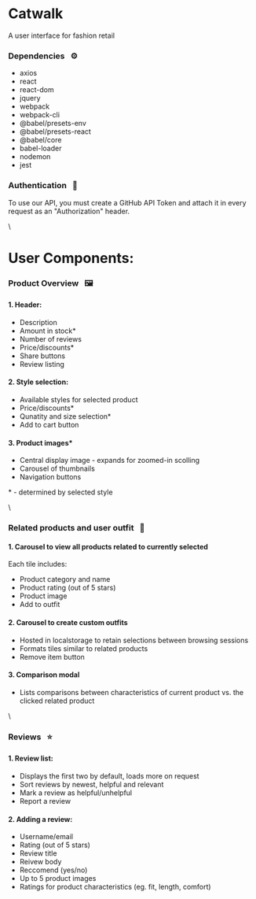 # Catwalk
A user interface for fashion retail

### Dependencies &nbsp; ⚙️
- axios
- react
- react-dom
- jquery
- webpack
- webpack-cli
- @babel/presets-env
- @babel/presets-react
- @babel/core
- babel-loader
- nodemon
- jest

### Authentication &nbsp; 🔐
To use our API, you must create a GitHub API Token and attach it in every request as an "Authorization" header.

\
# User Components:

### Product Overview &nbsp; 🖼️
#### 1. Header:
- Description
- Amount in stock*
- Number of reviews
- Price/discounts*
- Share buttons
- Review listing

#### 2. Style selection:
- Available styles for selected product
- Price/discounts*
- Qunatity and size selection*
- Add to cart button

#### 3. Product images*
- Central display image - expands for zoomed-in scolling
- Carousel of thumbnails
- Navigation buttons

\* \- determined by selected style

\
### Related products and user outfit &nbsp; 👗
#### 1. Carousel to view all products related to currently selected
  Each tile includes:
  - Product category and name
  - Product rating (out of 5 stars)
  - Product image
  - Add to outfit
  
#### 2. Carousel to create custom outfits
  - Hosted in localstorage to retain selections between browsing sessions
  - Formats tiles similar to related products
  - Remove item button

#### 3. Comparison modal
  - Lists comparisons between characteristics of current product vs. the clicked related product

\
### Reviews &nbsp; ⭐
#### 1. Review list:
  - Displays the first two by default, loads more on request
  - Sort reviews by newest, helpful and relevant
  - Mark a review as helpful/unhelpful
  - Report a review

#### 2. Adding a review:
  - Username/email
  - Rating (out of 5 stars)
  - Review title
  - Reivew body
  - Reccomend (yes/no)
  - Up to 5 product images
  - Ratings for product characteristics (eg. fit, length, comfort)


